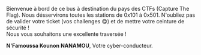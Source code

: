 Bienvenue à bord de ce bus à destination du pays des CTFs (Capture The Flag). Nous désservirons toutes les stations de 0x101 à 0x501.
N'oubliez pas de valider votre ticket (vos challenges :yum:) et de mettre votre ceinture de sécurité  !   
Nous vous souhaitons une excellente traversée !

**N'Famoussa Kounon NANAMOU**,
Votre cyber-conducteur.
